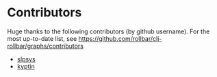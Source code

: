 # Contributors

Huge thanks to the following contributors (by github username). For the most up-to-date list, see https://github.com/rollbar/clj-rollbar/graphs/contributors

- [slpsys](https://github.com/slpsys)
- [kyptin](https://github.com/kyptin/)
